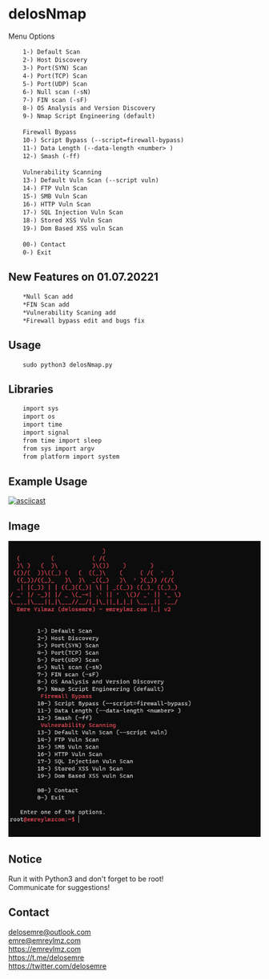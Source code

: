 # delosNmap


Menu Options

        1-) Default Scan
        2-) Host Discovery
        3-) Port(SYN) Scan
        4-) Port(TCP) Scan
        5-) Port(UDP) Scan
        6-) Null scan (-sN)
        7-) FIN scan (-sF)
        8-) OS Analysis and Version Discovery
        9-) Nmap Script Engineering (default)
        
        Firewall Bypass
        10-) Script Bypass (--script=firewall-bypass)
        11-) Data Length (--data-length <number> )
        12-) Smash (-ff)

        Vulnerability Scanning
        13-) Default Vuln Scan (--script vuln)
        14-) FTP Vuln Scan
        15-) SMB Vuln Scan
        16-) HTTP Vuln Scan
        17-) SQL Injection Vuln Scan
        18-) Stored XSS Vuln Scan
        19-) Dom Based XSS vuln Scan

        00-) Contact
        0-) Exit
       
## New Features on 01.07.20221
        *Null Scan add
        *FIN Scan add
        *Vulnerability Scaning add
        *Firewall bypass edit and bugs fix
## Usage
        sudo python3 delosNmap.py
        
## Libraries
        import sys
        import os
        import time
        import signal
        from time import sleep
        from sys import argv
        from platform import system

## Example Usage
[![asciicast](https://asciinema.org/a/TvecD1aJyaY1zdWwPUwlsOOQO.svg)](https://asciinema.org/a/TvecD1aJyaY1zdWwPUwlsOOQO)

## Image

![image](https://raw.githubusercontent.com/delosemre/resimler/master/delosnmapmain.PNG)

## Notice

Run it with Python3 and don't forget to be root! <br>
Communicate for suggestions!

## Contact
delosemre@outlook.com <br>
emre@emreylmz.com <br>
https://emreylmz.com <br>
https://t.me/delosemre <br> 
https://twitter.com/delosemre
